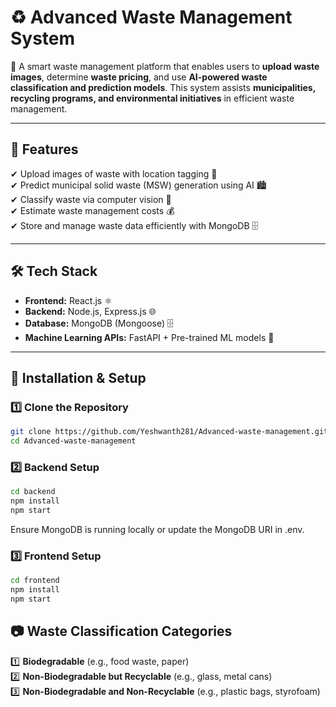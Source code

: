 # ♻️ Advanced Waste Management System  

🚀 A smart waste management platform that enables users to **upload waste images**, determine **waste pricing**, and use **AI-powered waste classification and prediction models**. This system assists **municipalities, recycling programs, and environmental initiatives** in efficient waste management.  

---

## 🌟 Features  
✔ Upload images of waste with location tagging 📍  
✔ Predict municipal solid waste (MSW) generation using AI 🏙️  
✔ Classify waste via computer vision 🤖  
✔ Estimate waste management costs 💰  
✔ Store and manage waste data efficiently with MongoDB 🗄️  

---

## 🛠️ Tech Stack  

- **Frontend:** React.js ⚛️  
- **Backend:** Node.js, Express.js 🌐  
- **Database:** MongoDB (Mongoose) 🗄️  
- **Machine Learning APIs:** FastAPI + Pre-trained ML models 🤖  

---

## 🚀 Installation & Setup  

### 1️⃣ Clone the Repository  
```bash
git clone https://github.com/Yeshwanth281/Advanced-waste-management.git
cd Advanced-waste-management
```

### 2️⃣ Backend Setup
```bash
cd backend
npm install
npm start
```
Ensure MongoDB is running locally or update the MongoDB URI in .env.

### 3️⃣ Frontend Setup
```bash
cd frontend
npm install
npm start
```
## 📷 Waste Classification Categories  
1️⃣ **Biodegradable** (e.g., food waste, paper)  
2️⃣ **Non-Biodegradable but Recyclable** (e.g., glass, metal cans)  
3️⃣ **Non-Biodegradable and Non-Recyclable** (e.g., plastic bags, styrofoam)  

